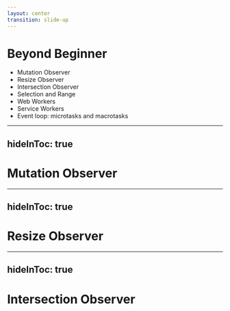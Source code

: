 ```yaml
---
layout: center
transition: slide-up
---
```


# Beyond Beginner
<div mt-2 />

- Mutation Observer
- Resize Observer
- Intersection Observer
- Selection and Range
- Web Workers
- Service Workers
- Event loop: microtasks and macrotasks


---
hideInToc: true
---

# Mutation Observer

---
hideInToc: true
---

# Resize Observer

---
hideInToc: true
---

# Intersection Observer
